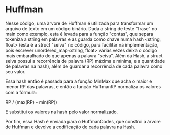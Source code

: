 # Huffman
 
Nesse código, uma àrvore de Huffman é utilizada para transformar um arquivo de texto em um código binário. Dada a string de teste "frase" no main como exemplo, esta é levada para a função "contas", que separa tokeniza a string em palavras e as guarda como chave numa hash <string, float> (esta é a struct "seiva" no código, para facilitar na implementação, pois escrever unordered_map<string, float> várias vezes deixa o código mais embaralhado do que apenas a palavra "seiva". Além da Hash, a struct seiva possui a recorrência de palavra (RP) máxima e mínima, e a quantidade de palavras na hash), além de guardar a recorrência de cada palavra como seu valor.

Essa hash então é passada para a função MinMax que acha o maior e menor RP das palavras, e então a função HuffmanRP normaliza os valores com a fórmula:

RP / (max(RP) - min(RP))

E substitui os valores na hash pelo valor normalizado. 

Por fim, essa Hash é enviada para o HuffmanCodes, que constroi a árvore de Huffman e devolve a codificação de cada palavra na Hash.
